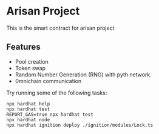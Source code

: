 # Arisan Project

This is the smart contract for arisan project

## Features
- Pool creation
- Token swap
- Random Number Generation (RNG) with pyth network.
- 0mnichain communication

Try running some of the following tasks:

```shell
npx hardhat help
npx hardhat test
REPORT_GAS=true npx hardhat test
npx hardhat node
npx hardhat ignition deploy ./ignition/modules/Lock.ts
```
